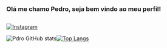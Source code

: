 ### Olá me chamo Pedro, seja bem vindo ao meu perfil!
## 
  
[![Instagram](https://img.shields.io/badge/Instagram-E4405F?style=for-the-badge&logo=instagram&logoColor=white)](https://www.instagram.com/p_nnrique/)

![Pdro GitHub stats](https://github-readme-stats.vercel.app/api?username=Pdro-henriQ&show_icons=true&theme=transparent&hide_border=true)[![Top Langs](https://github-readme-stats.vercel.app/api/top-langs/?username=Pdro-henriQ&layout=compact&hide_title=false&theme=transparent&hide_border=true)](https://github.com/Pdro-henriQ/github-readme-stats)
  

